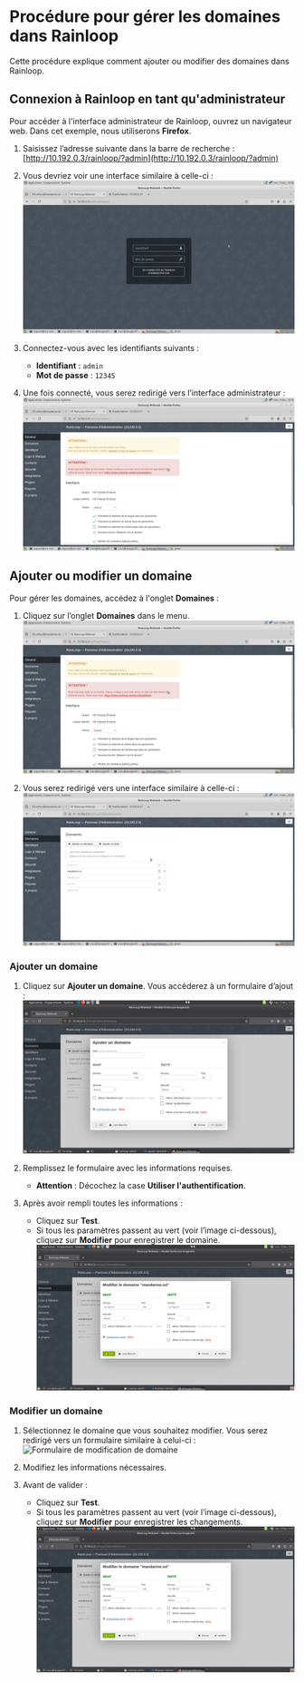 # Procédure pour gérer les domaines dans Rainloop

Cette procédure explique comment ajouter ou modifier des domaines dans Rainloop.

## Connexion à Rainloop en tant qu'administrateur

Pour accéder à l'interface administrateur de Rainloop, ouvrez un navigateur web. Dans cet exemple, nous utiliserons **Firefox**.  
1. Saisissez l’adresse suivante dans la barre de recherche :  
   [http://10.192.0.3/rainloop/?admin](http://10.192.0.3/rainloop/?admin)

2. Vous devriez voir une interface similaire à celle-ci :  
   ![Interface de connexion de Rainloop pour les administrateurs](../photos/rainloop-admin/Login.png)

3. Connectez-vous avec les identifiants suivants :  
   - **Identifiant** : `admin`  
   - **Mot de passe** : `12345`  

4. Une fois connecté, vous serez redirigé vers l’interface administrateur :  
   ![Interface administrateur Rainloop](../photos/rainloop-admin/Interface.png)

## Ajouter ou modifier un domaine

Pour gérer les domaines, accédez à l'onglet **Domaines** :  
1. Cliquez sur l’onglet **Domaines** dans le menu.  
   ![Clique sur Domaines](../photos/rainloop-admin/clique-domaine.png)

2. Vous serez redirigé vers une interface similaire à celle-ci :  
   ![Interface des domaines](../photos/rainloop-admin/Domaine.png)

### Ajouter un domaine

1. Cliquez sur **Ajouter un domaine**. Vous accéderez à un formulaire d’ajout :  
   ![Formulaire d'ajout de domaine](../photos/rainloop-admin/formulaire-ajout-domaine.png)

2. Remplissez le formulaire avec les informations requises.  
   - **Attention** : Décochez la case **Utiliser l'authentification**.

3. Après avoir rempli toutes les informations :  
   - Cliquez sur **Test**.  
   - Si tous les paramètres passent au vert (voir l’image ci-dessous), cliquez sur **Modifier** pour enregistrer le domaine.  
     ![Validation des tests](../photos/rainloop-admin/test-valider.png)

### Modifier un domaine

1. Sélectionnez le domaine que vous souhaitez modifier. Vous serez redirigé vers un formulaire similaire à celui-ci :  
   ![Formulaire de modification de domaine](../photos/rainloop-admin/FormulaireDomaine.png)

2. Modifiez les informations nécessaires.

3. Avant de valider :  
   - Cliquez sur **Test**.  
   - Si tous les paramètres passent au vert (voir l’image ci-dessous), cliquez sur **Modifier** pour enregistrer les changements.  
     ![Validation des tests](../photos/rainloop-admin/test-valider.png)
